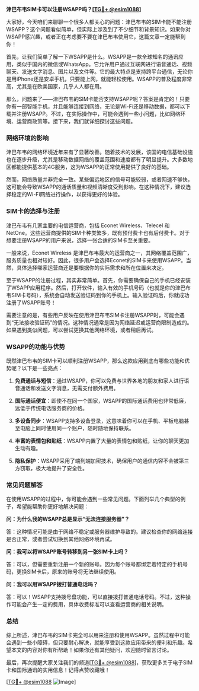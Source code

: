 **津巴布韦SIM卡可以注册WSAPP吗？[[TG💪+ @esim1088](https://t.me/s/esim1088)]**

大家好，今天咱们来聊聊一个很多人都关心的问题：津巴布韦的SIM卡能不能注册WSAPP？这个问题看似简单，但实际上涉及到了不少细节和背景知识。如果你对WSAPP感兴趣，或者正在考虑要不要在津巴布韦使用它，这篇文章一定能帮到你！

首先，让我们简单了解一下WSAPP是什么。WSAPP是一款全球知名的通讯应用，类似于国内的微信或WhatsApp。它允许用户通过互联网进行语音通话、视频聊天、发送文字消息、图片以及文件等。它的最大特点是支持跨平台通信，无论你是用iPhone还是安卓手机，只要能上网，就能轻松使用。WSAPP的普及程度非常高，尤其是在欧美国家，几乎人人都在用。

那么，问题来了——津巴布韦的SIM卡能否支持WSAPP呢？答案是肯定的！只要你有一部智能手机，并且能够连接到网络，无论是Wi-Fi还是移动数据，都可以下载并注册WSAPP。不过，在实际操作中，可能会遇到一些小问题，比如网络环境、运营商政策等。接下来，我们就详细探讨这些问题。

### 网络环境的影响

津巴布韦的网络环境近年来有了显著改善。随着技术的发展，该国的电信基础设施也在逐步升级，尤其是移动数据网络的覆盖范围和速度都有了明显提升。大多数地区都能提供基本的4G服务，这为WSAPP的正常使用提供了良好的基础。

然而，网络质量并非完全一致。某些偏远地区的信号可能较弱，或者网速不够快，这可能会导致WSAPP的通话质量和视频清晰度受到影响。在这种情况下，建议选择稳定的Wi-Fi网络进行操作，以获得更好的体验。

### SIM卡的选择与注册

津巴布韦有几家主要的电信运营商，包括 Econet Wireless、Telecel 和 NetOne。这些运营商提供的SIM卡种类繁多，既有预付费卡也有后付费卡。对于想要注册WSAPP的用户来说，选择一张合适的SIM卡至关重要。

一般来说，Econet Wireless 是津巴布韦最大的运营商之一，其网络覆盖范围广，服务质量也相对较好。因此，很多用户会选择Econet的SIM卡来使用WSAPP。当然，具体选择哪家运营商还是要根据你的实际需求和所在位置来决定。

至于WSAPP的注册过程，其实非常简单。首先，你需要确保自己的手机已经安装了WSAPP应用程序。然后，打开软件，输入有效的手机号码（也就是你的津巴布韦SIM卡号码），系统会自动发送验证码到你的手机上。输入验证码后，你就成功注册了WSAPP账号！

需要注意的是，有些用户反映在使用津巴布韦SIM卡注册WSAPP时，可能会遇到“无法接收验证码”的情况。这种情况通常是因为网络延迟或运营商限制造成的。如果遇到类似问题，可以尝试更换其他网络环境，或者稍后再试。

### WSAPP的功能与优势

既然津巴布韦的SIM卡可以顺利注册WSAPP，那么这款应用到底有哪些功能和优势呢？以下是一些亮点：

1. **免费通话与短信**：通过WSAPP，你可以免费与世界各地的朋友和家人进行语音通话和发送文字消息，无需支付额外费用。
   
2. **国际通话便宜**：即使不在同一个国家，WSAPP的国际通话费用也非常低廉，远低于传统电话服务商的价格。

3. **多设备同步**：WSAPP支持多设备登录，这意味着你可以在手机、平板电脑甚至电脑上同时使用同一个账户，随时随地保持联系。

4. **丰富的表情包和贴纸**：WSAPP内置了大量的表情包和贴纸，让你的聊天更加生动有趣。

5. **隐私保护**：WSAPP采用了端到端加密技术，确保用户的通信内容不会被第三方窃取，极大地提升了安全性。

### 常见问题解答

在使用WSAPP的过程中，你可能会遇到一些常见问题。下面列举几个典型的例子，希望能帮助你更好地解决问题：

**问：为什么我的WSAPP总是显示“无法连接服务器”？**

答：这种情况可能是由于网络不稳定或服务器维护导致的。建议检查你的网络连接是否正常，或者尝试切换到其他网络环境再试。

**问：我可以将WSAPP账号转移到另一张SIM卡上吗？**

答：可以，但需要重新注册一个新的账号。因为每个账号都绑定着特定的手机号码，更换SIM卡后，原来的账号将无法继续使用。

**问：我可以用WSAPP拨打普通电话吗？**

答：可以！WSAPP支持拨号盘功能，可以直接拨打普通电话号码。不过，这种操作可能会产生一定的费用，具体收费标准可以查看运营商的相关说明。

### 总结

综上所述，津巴布韦的SIM卡完全可以用来注册和使用WSAPP。虽然过程中可能会遇到一些小障碍，但只要耐心解决，就能享受到这款应用带来的便利和乐趣。希望本文的内容对你有所帮助！如果你还有其他疑问，欢迎随时留言讨论。

最后，再次提醒大家关注我们的频道[[TG💪+ @esim1088](https://t.me/s/esim1088)]，获取更多关于电子SIM卡和国际通讯的实用信息！记得点赞收藏哦！

[[TG💪+ @esim1088](https://t.me/s/esim1088) ![Image](https://i.postimg.cc/4NQfJmqS/Snipaste-2025-05-13-00-14-12.png)]
